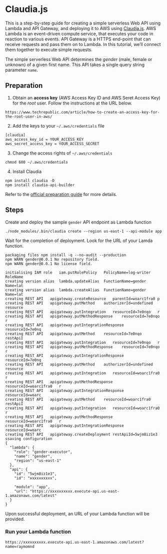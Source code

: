# Claudia.js
This is a step-by-step guide for creating a simple serverless Web API using Lambda and API Gateway, and deploying it to AWS using [Claudia.js](https://claudiajs.com). AWS Lambda is an event-driven compute service, that executes your code in reaction to various events. API Gateway is a HTTPS end-point that can receive requests and pass them on to Lambda. In this tutorial, we’ll connect them together to execute simple requests.

The simple serverless Web API determines the *gender* (male, female or unknown) of a given first name.  This API takes a single query string parameter `name`.

## Preparation
1. Obtain an **access key** (AWS Access Key ID and AWS Seret Access Key) for the *root* user.  Follow the instructions at the URL below.
```
https://www.techrepublic.com/article/how-to-create-an-access-key-for-the-root-user-in-aws/
```
2. Add the keys to your `~/.aws/credentials` file
```
[claudia]
aws_access_key_id = YOUR_ACCESS_KEY
aws_secret_access_key = YOUR_ACCESS_SECRET
```
3. Change the access rights of `~/.aws/credentials`
```
chmod 600 ~/.aws/credentials
```
4. Install Claudia
```
npm install claudia -D
npm install claudia-api-builder
```
Refer to the [official preparation guide](https://claudiajs.com/tutorials/installing.html) for more details.

## Steps
Create and deploy the sample `gender` API endpoint as Lambda function
```
./node_modules/.bin/claudia create --region us-east-1 --api-module app
```
Wait for the completion of deployment.  Look for the URL of your Lamda function.
```
packaging files	npm install -q --no-audit --production
npm WARN gender@0.0.1 No repository field.
npm WARN gender@0.0.1 No license field.

initialising IAM role	iam.putRolePolicy	PolicyName=log-writer	RoleName
creating version alias	lambda.updateAlias	FunctionName=gender	Name=lat
creating version alias	lambda.createAlias	FunctionName=gender	Name=lat
creating REST API	apigateway.createResource	parentId=woarc1fra0	p
creating REST API	apigateway.putMethod	authorizerId=undefined	resource
creating REST API	apigateway.putIntegration	resourceId=7e0nqo	r
creating REST API	apigateway.putMethodResponse	resourceId=7e0nqo	r
creating REST API	apigateway.putIntegrationResponse	resourceId=7e0nq
creating REST API	apigateway.putMethod	resourceId=7e0nqo	restApiI
creating REST API	apigateway.putIntegration	resourceId=7e0nqo	r
creating REST API	apigateway.putMethodResponse	resourceId=7e0nqo	r
creating REST API	apigateway.putIntegrationResponse	resourceId=7e0nq
creating REST API	apigateway.putMethod	authorizerId=undefined	resource
creating REST API	apigateway.putIntegration	resourceId=woarc1fra0	r
creating REST API	apigateway.putMethodResponse	resourceId=woarc1fra0	r
creating REST API	apigateway.putIntegrationResponse	resourceId=woarc
creating REST API	apigateway.putMethod	resourceId=woarc1fra0	restApiI
creating REST API	apigateway.putIntegration	resourceId=woarc1fra0	r
creating REST API	apigateway.putMethodResponse	resourceId=woarc1fra0	r
creating REST API	apigateway.putIntegrationResponse	resourceId=woarc
creating REST API	apigateway.createDeployment	restApiId=5wjm8iz1e3	ssaving configuration
{
  "lambda": {
    "role": "gender-executor",
    "name": "gender",
    "region": "us-east-1"
  },
  "api": {
    "id": "5wjm8iz1e3",
    "id": "xxxxxxxxxx",

    "module": "app",
    "url": "https://xxxxxxxxxx.execute-api.us-east-1.amazonaws.com/latest"
  }
}
```
Upon successful deployment, an URL of your Lambda function will be provided.
### Run your Lambda function
```
https://xxxxxxxxxx.execute-api.us-east-1.amazonaws.com/latest?name=raymomnd
```
